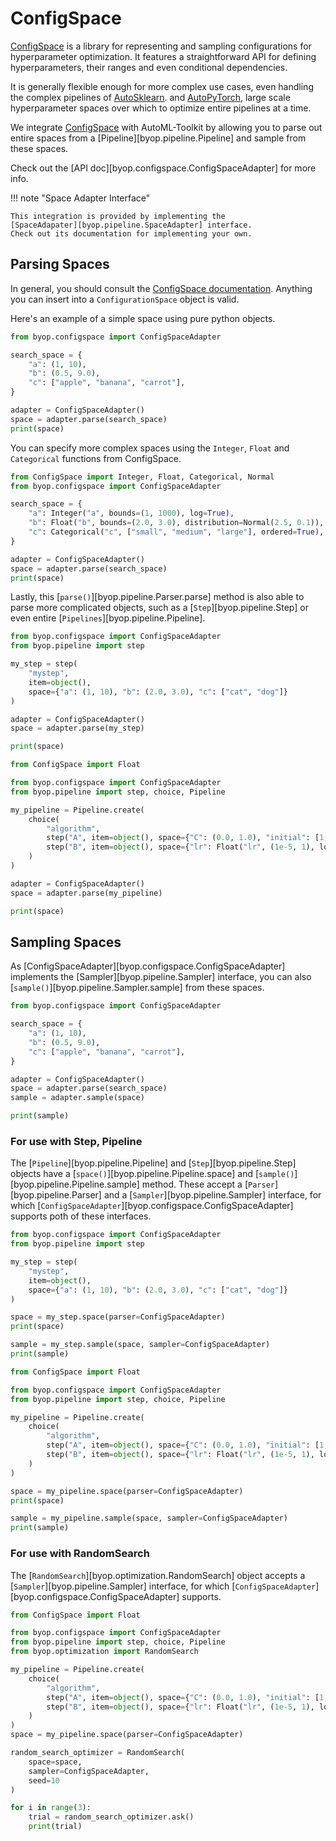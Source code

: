 # ConfigSpace
[ConfigSpace](https://automl.github.io/ConfigSpace/master/) is a library for
representing and sampling configurations for hyperparameter optimization.
It features a straightforward API for defining hyperparameters, their ranges
and even conditional dependencies.

It is generally flexible enough for more complex use cases, even
handling the complex pipelines of [AutoSklearn](https://automl.github.io/auto-sklearn/master/).
and [AutoPyTorch](https://automl.github.io/Auto-PyTorch/master/), large
scale hyperparameter spaces over which to optimize entire
pipelines at a time.

We integrate [ConfigSpace](https://automl.github.io/ConfigSpace/master/) with
AutoML-Toolkit by allowing you to parse out entire spaces
from a [Pipeline][byop.pipeline.Pipeline] and sample from
these spaces.

Check out the [API doc][byop.configspace.ConfigSpaceAdapter] for more info.

!!! note "Space Adapter Interface"

    This integration is provided by implementing the
    [SpaceAdapater][byop.pipeline.SpaceAdapter] interface.
    Check out its documentation for implementing your own.


## Parsing Spaces
In general, you should consult the
[ConfigSpace documentation](https://automl.github.io/ConfigSpace/master/).
Anything you can insert into a `ConfigurationSpace` object is valid.

Here's an example of a simple space using pure python objects.

```python exec="true" source="material-block" result="python" title="A simple space"
from byop.configspace import ConfigSpaceAdapter

search_space = {
    "a": (1, 10),
    "b": (0.5, 9.0),
    "c": ["apple", "banana", "carrot"],
}

adapter = ConfigSpaceAdapter()
space = adapter.parse(search_space)
print(space)
```

You can specify more complex spaces using the `Integer`, `Float` and
`Categorical` functions from ConfigSpace.

```python exec="true" source="material-block" result="python" title="A more complicated space"
from ConfigSpace import Integer, Float, Categorical, Normal
from byop.configspace import ConfigSpaceAdapter

search_space = {
    "a": Integer("a", bounds=(1, 1000), log=True),
    "b": Float("b", bounds=(2.0, 3.0), distribution=Normal(2.5, 0.1)),
    "c": Categorical("c", ["small", "medium", "large"], ordered=True),
}

adapter = ConfigSpaceAdapter()
space = adapter.parse(search_space)
print(space)
```

Lastly, this [`parse()`][byop.pipeline.Parser.parse] method is also
able to parse more complicated objects, such as a [`Step`][byop.pipeline.Step]
or even entire [`Pipelines`][byop.pipeline.Pipeline].

```python exec="true" source="material-block" result="python" title="Parsing Steps"
from byop.configspace import ConfigSpaceAdapter
from byop.pipeline import step

my_step = step(
    "mystep",
    item=object(),
    space={"a": (1, 10), "b": (2.0, 3.0), "c": ["cat", "dog"]}
)

adapter = ConfigSpaceAdapter()
space = adapter.parse(my_step)

print(space)
```

```python exec="true" source="material-block" result="python" title="Parsing a Pipeline"
from ConfigSpace import Float

from byop.configspace import ConfigSpaceAdapter
from byop.pipeline import step, choice, Pipeline

my_pipeline = Pipeline.create(
    choice(
        "algorithm",
        step("A", item=object(), space={"C": (0.0, 1.0), "initial": [1, 10]}),
        step("B", item=object(), space={"lr": Float("lr", (1e-5, 1), log=True)}),
    )
)

adapter = ConfigSpaceAdapter()
space = adapter.parse(my_pipeline)

print(space)
```

## Sampling Spaces
As [ConfigSpaceAdapter][byop.configspace.ConfigSpaceAdapter] implements the
[Sampler][byop.pipeline.Sampler] interface, you can also [`sample()`][byop.pipeline.Sampler.sample]
from these spaces.

```python exec="true" source="material-block" result="python" title="Sampling from a space"
from byop.configspace import ConfigSpaceAdapter

search_space = {
    "a": (1, 10),
    "b": (0.5, 9.0),
    "c": ["apple", "banana", "carrot"],
}

adapter = ConfigSpaceAdapter()
space = adapter.parse(search_space)
sample = adapter.sample(space)

print(sample)
```

### For use with Step, Pipeline
The [`Pipeline`][byop.pipeline.Pipeline] and [`Step`][byop.pipeline.Step] objects
have a [`space()`][byop.pipeline.Pipeline.space] and
[`sample()`][byop.pipeline.Pipeline.sample] method.
These accept a [`Parser`][byop.pipeline.Parser] and a [`Sampler`][byop.pipeline.Sampler]
interface, for which [`ConfigSpaceAdapter`][byop.configspace.ConfigSpaceAdapter]
supports poth of these interfaces.

```python exec="true" source="material-block" result="python" title="Using ConfigSpace with a Step"
from byop.configspace import ConfigSpaceAdapter
from byop.pipeline import step

my_step = step(
    "mystep",
    item=object(),
    space={"a": (1, 10), "b": (2.0, 3.0), "c": ["cat", "dog"]}
)

space = my_step.space(parser=ConfigSpaceAdapter)
print(space)

sample = my_step.sample(space, sampler=ConfigSpaceAdapter)
print(sample)
```

```python exec="true" source="material-block" result="python" title="Using ConfigSpace with a Pipeline"
from ConfigSpace import Float

from byop.configspace import ConfigSpaceAdapter
from byop.pipeline import step, choice, Pipeline

my_pipeline = Pipeline.create(
    choice(
        "algorithm",
        step("A", item=object(), space={"C": (0.0, 1.0), "initial": [1, 10]}),
        step("B", item=object(), space={"lr": Float("lr", (1e-5, 1), log=True)}),
    )
)

space = my_pipeline.space(parser=ConfigSpaceAdapter)
print(space)

sample = my_pipeline.sample(space, sampler=ConfigSpaceAdapter)
print(sample)
```

### For use with RandomSearch
The [`RandomSearch`][byop.optimization.RandomSearch] object accepts a
[`Sampler`][byop.pipeline.Sampler] interface, for which
[`ConfigSpaceAdapter`][byop.configspace.ConfigSpaceAdapter] supports.

```python exec="true" source="material-block" result="python" title="Using ConfigSpace with RandomSearch"
from ConfigSpace import Float

from byop.configspace import ConfigSpaceAdapter
from byop.pipeline import step, choice, Pipeline
from byop.optimization import RandomSearch

my_pipeline = Pipeline.create(
    choice(
        "algorithm",
        step("A", item=object(), space={"C": (0.0, 1.0), "initial": [1, 10]}),
        step("B", item=object(), space={"lr": Float("lr", (1e-5, 1), log=True)}),
    )
)
space = my_pipeline.space(parser=ConfigSpaceAdapter)

random_search_optimizer = RandomSearch(
    space=space,
    sampler=ConfigSpaceAdapter,
    seed=10
)

for i in range(3):
    trial = random_search_optimizer.ask()
    print(trial)
```


